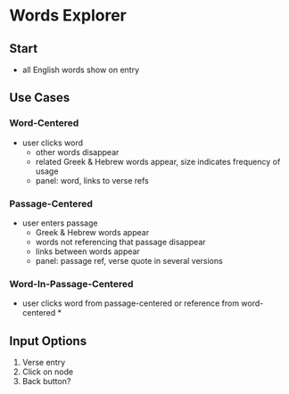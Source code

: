 # Words Explorer

## Start
* all English words show on entry

## Use Cases

### Word-Centered
* user clicks word
  * other words disappear
  * related Greek & Hebrew words appear, size indicates frequency of usage
  * panel: word, links to verse refs

### Passage-Centered
* user enters passage
  * Greek & Hebrew words appear
  * words not referencing that passage disappear
  * links between words appear
  * panel: passage ref, verse quote in several versions

### Word-In-Passage-Centered
* user clicks word from passage-centered or reference from word-centered
  *  


## Input Options
1. Verse entry
2. Click on node
3. Back button?


